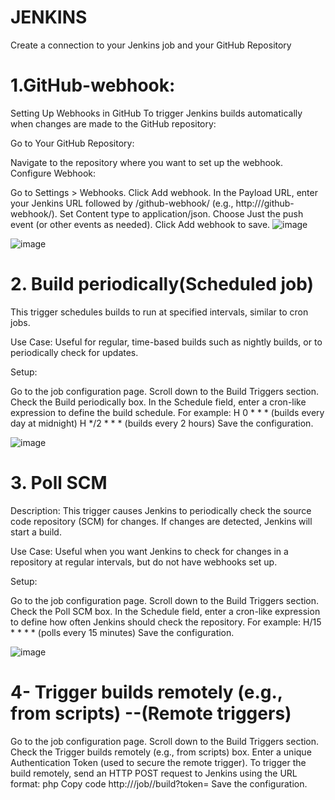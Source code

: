 # JENKINS
Create a connection to your Jenkins job and your GitHub Repository 

# 1.GitHub-webhook:
Setting Up Webhooks in GitHub
To trigger Jenkins builds automatically when changes are made to the GitHub repository:

Go to Your GitHub Repository:

Navigate to the repository where you want to set up the webhook.
Configure Webhook:

Go to Settings > Webhooks.
Click Add webhook.
In the Payload URL, enter your Jenkins URL followed by /github-webhook/ (e.g., http://<your-jenkins-url>/github-webhook/).
Set Content type to application/json.
Choose Just the push event (or other events as needed).
Click Add webhook to save.
![image](https://github.com/user-attachments/assets/c5864f00-890b-48dd-8c13-124dce7ca92a)

![image](https://github.com/user-attachments/assets/21ff1291-95df-4db2-9740-eb1e77866374)


# 2. Build periodically(Scheduled job)
This trigger schedules builds to run at specified intervals, similar to cron jobs.

Use Case: Useful for regular, time-based builds such as nightly builds, or to periodically check for updates.

Setup:

Go to the job configuration page.
Scroll down to the Build Triggers section.
Check the Build periodically box.
In the Schedule field, enter a cron-like expression to define the build schedule. For example:
H 0 * * * (builds every day at midnight)
H */2 * * * (builds every 2 hours)
Save the configuration.

![image](https://github.com/user-attachments/assets/0e5bee5f-e1f7-4de4-baf9-68ff9fe3b0c7)


# 3. Poll SCM
Description: This trigger causes Jenkins to periodically check the source code repository (SCM) for changes. If changes are detected, Jenkins will start a build.

Use Case: Useful when you want Jenkins to check for changes in a repository at regular intervals, but do not have webhooks set up.

Setup:

Go to the job configuration page.
Scroll down to the Build Triggers section.
Check the Poll SCM box.
In the Schedule field, enter a cron-like expression to define how often Jenkins should check the repository. For example:
H/15 * * * * (polls every 15 minutes)
Save the configuration.

![image](https://github.com/user-attachments/assets/db8ee9f1-8319-44b5-9292-00b7e3df5e90)


# 4- Trigger builds remotely (e.g., from scripts)  --(Remote triggers)
Go to the job configuration page.
Scroll down to the Build Triggers section.
Check the Trigger builds remotely (e.g., from scripts) box.
Enter a unique Authentication Token (used to secure the remote trigger).
To trigger the build remotely, send an HTTP POST request to Jenkins using the URL format:
php
Copy code
http://<your-jenkins-url>/job/<job-name>/build?token=<token>
Save the configuration.




